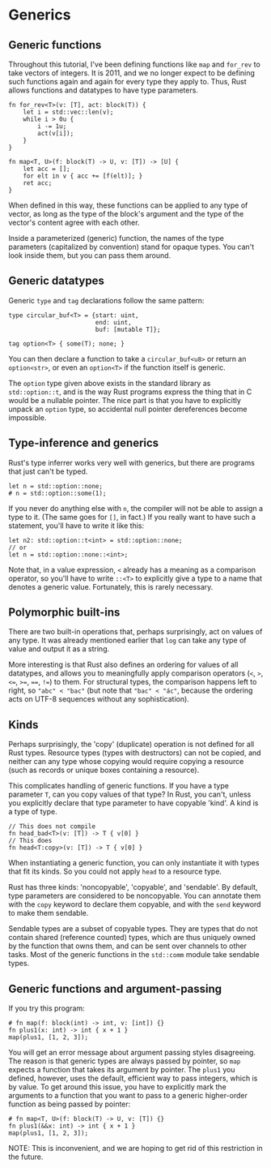 # Generics

## Generic functions

Throughout this tutorial, I've been defining functions like `map` and
`for_rev` to take vectors of integers. It is 2011, and we no longer
expect to be defining such functions again and again for every type
they apply to. Thus, Rust allows functions and datatypes to have type
parameters.

    fn for_rev<T>(v: [T], act: block(T)) {
        let i = std::vec::len(v);
        while i > 0u {
            i -= 1u;
            act(v[i]);
        }
    }
    
    fn map<T, U>(f: block(T) -> U, v: [T]) -> [U] {
        let acc = [];
        for elt in v { acc += [f(elt)]; }
        ret acc;
    }

When defined in this way, these functions can be applied to any type
of vector, as long as the type of the block's argument and the type of
the vector's content agree with each other.

Inside a parameterized (generic) function, the names of the type
parameters (capitalized by convention) stand for opaque types. You
can't look inside them, but you can pass them around.

## Generic datatypes

Generic `type` and `tag` declarations follow the same pattern:

    type circular_buf<T> = {start: uint,
                            end: uint,
                            buf: [mutable T]};
    
    tag option<T> { some(T); none; }

You can then declare a function to take a `circular_buf<u8>` or return
an `option<str>`, or even an `option<T>` if the function itself is
generic.

The `option` type given above exists in the standard library as
`std::option::t`, and is the way Rust programs express the thing that
in C would be a nullable pointer. The nice part is that you have to
explicitly unpack an `option` type, so accidental null pointer
dereferences become impossible.

## Type-inference and generics

Rust's type inferrer works very well with generics, but there are
programs that just can't be typed.

    let n = std::option::none;
    # n = std::option::some(1);

If you never do anything else with `n`, the compiler will not be able
to assign a type to it. (The same goes for `[]`, in fact.) If you
really want to have such a statement, you'll have to write it like
this:

    let n2: std::option::t<int> = std::option::none;
    // or
    let n = std::option::none::<int>;

Note that, in a value expression, `<` already has a meaning as a
comparison operator, so you'll have to write `::<T>` to explicitly
give a type to a name that denotes a generic value. Fortunately, this
is rarely necessary.

## Polymorphic built-ins

There are two built-in operations that, perhaps surprisingly, act on
values of any type. It was already mentioned earlier that `log` can
take any type of value and output it as a string.

More interesting is that Rust also defines an ordering for values of
all datatypes, and allows you to meaningfully apply comparison
operators (`<`, `>`, `<=`, `>=`, `==`, `!=`) to them. For structural
types, the comparison happens left to right, so `"abc" < "bac"` (but
note that `"bac" < "ác"`, because the ordering acts on UTF-8 sequences
without any sophistication).

## Kinds

<a name="kind"></a>

Perhaps surprisingly, the 'copy' (duplicate) operation is not defined
for all Rust types. Resource types (types with destructors) can not be
copied, and neither can any type whose copying would require copying a
resource (such as records or unique boxes containing a resource).

This complicates handling of generic functions. If you have a type
parameter `T`, can you copy values of that type? In Rust, you can't,
unless you explicitly declare that type parameter to have copyable
'kind'. A kind is a type of type.

    // This does not compile
    fn head_bad<T>(v: [T]) -> T { v[0] }
    // This does
    fn head<T:copy>(v: [T]) -> T { v[0] }

When instantiating a generic function, you can only instantiate it
with types that fit its kinds. So you could not apply `head` to a
resource type.

Rust has three kinds: 'noncopyable', 'copyable', and 'sendable'. By
default, type parameters are considered to be noncopyable. You can
annotate them with the `copy` keyword to declare them copyable, and
with the `send` keyword to make them sendable.

Sendable types are a subset of copyable types. They are types that do
not contain shared (reference counted) types, which are thus uniquely
owned by the function that owns them, and can be sent over channels to
other tasks. Most of the generic functions in the `std::comm` module
take sendable types.

## Generic functions and argument-passing

If you try this program:

    # fn map(f: block(int) -> int, v: [int]) {}
    fn plus1(x: int) -> int { x + 1 }
    map(plus1, [1, 2, 3]);

You will get an error message about argument passing styles
disagreeing. The reason is that generic types are always passed by
pointer, so `map` expects a function that takes its argument by
pointer. The `plus1` you defined, however, uses the default, efficient
way to pass integers, which is by value. To get around this issue, you
have to explicitly mark the arguments to a function that you want to
pass to a generic higher-order function as being passed by pointer:

    # fn map<T, U>(f: block(T) -> U, v: [T]) {}
    fn plus1(&&x: int) -> int { x + 1 }
    map(plus1, [1, 2, 3]);

NOTE: This is inconvenient, and we are hoping to get rid of this
restriction in the future.
